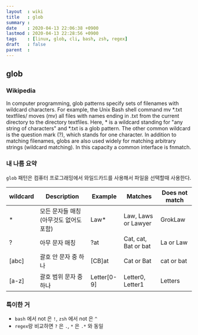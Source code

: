 ```yaml
---
layout  : wiki
title   : glob
summary : 
date    : 2020-04-13 22:06:38 +0900
lastmod : 2020-04-13 22:28:56 +0900
tags    : [linux, glob, cli, bash, zsh, regex]
draft   : false
parent  : 
---
```


## glob
### Wikipedia
  In computer programming, glob patterns specify sets of filenames with wildcard characters. For example, the Unix Bash shell command mv *.txt textfiles/ moves (mv) all files with names ending in .txt from the current directory to the directory textfiles. Here, * is a wildcard standing for "any string of characters" and *.txt is a glob pattern. The other common wildcard is the question mark (?), which stands for one character.  In addition to matching filenames, globs are also used widely for matching arbitrary strings (wildcard matching).  In this capacity a common interface is fnmatch.
  
### 내 나름 요약
  `glob` 패턴은 컴퓨터 프로그래밍에서 와일드카드를 사용해서 파일을 선택할때 사용한다.

| wildcard | Description                             | Example     | Matches              | Does not match |
|----------|-----------------------------------------|-------------|----------------------|----------------|
| *        | 모든 문자들 매칭 (아무것도 없어도 포함) | Law*        | Law, Laws or Lawyer  | GrokLaw        |
| ?        | 아무 문자 매칭                          | ?at         | Cat, cat, Bat or bat | La or Law      |
| [abc]    | 괄호 안 문자 중 하나                    | [CB]at      | Cat or Bat           | cat or bat     |
| [a-z]    | 괄호 범위 문자 중 하나                  | Letter[0-9] | Letter0, Letter1     | Letters        |

### 특이한 거
 * `bash` 에서 not 은 `!`, `zsh` 에서 not 은 `^`
 * `regex`랑 비교하면 `?` 은 `.`, `*` 은 `.*` 와 동일
